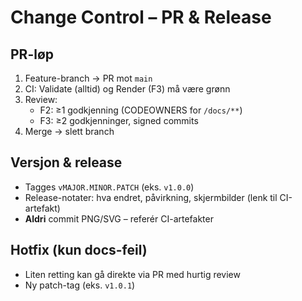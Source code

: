 # Change Control – PR & Release

## PR-løp
1. Feature-branch → PR mot `main`
2. CI: Validate (alltid) og Render (F3) må være grønn
3. Review:
   - F2: ≥1 godkjenning (CODEOWNERS for `/docs/**`)
   - F3: ≥2 godkjenninger, signed commits
4. Merge → slett branch

## Versjon & release
- Tagges `vMAJOR.MINOR.PATCH` (eks. `v1.0.0`)
- Release-notater: hva endret, påvirkning, skjermbilder (lenk til CI-artefakt)
- **Aldri** commit PNG/SVG – referér CI-artefakter

## Hotfix (kun docs-feil)
- Liten retting kan gå direkte via PR med hurtig review
- Ny patch-tag (eks. `v1.0.1`)
